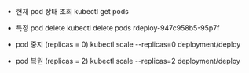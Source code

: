 * 현재 pod 상태 조회
kubectl get pods

* 특정 pod delete
kubectl delete pods rdeploy-947c958b5-95p7f 
 
* pod 중지 (replicas = 0)
kubectl scale --replicas=0 deployment/deploy
* pod 복원 (replicas = 2)
kubectl scale --replicas=2 deployment/deploy
